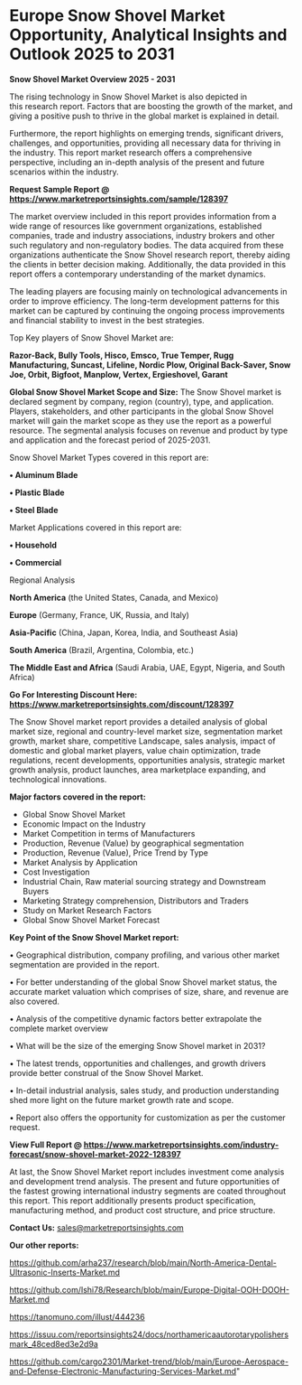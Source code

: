 # Europe Snow Shovel Market Opportunity, Analytical Insights and Outlook 2025 to 2031

<Strong> Snow Shovel Market Overview 2025 - 2031</strong>

The rising technology in Snow Shovel Market is also depicted in this research report. Factors that are boosting the growth of the market, and giving a positive push to thrive in the global market is explained in detail.

Furthermore, the report highlights on emerging trends, significant drivers, challenges, and opportunities, providing all necessary data for thriving in the industry. This report market research offers a comprehensive perspective, including an in-depth analysis of the present and future scenarios within the industry.

<strong>Request Sample Report @ <a href=https://www.marketreportsinsights.com/sample/128397>https://www.marketreportsinsights.com/sample/128397</a></strong>

The market overview included in this report provides information from a wide range of resources like government organizations, established companies, trade and industry associations, industry brokers and other such regulatory and non-regulatory bodies. The data acquired from these organizations authenticate the Snow Shovel research report, thereby aiding the clients in better decision making. Additionally, the data provided in this report offers a contemporary understanding of the market dynamics.

The leading players are focusing mainly on technological advancements in order to improve efficiency. The long-term development patterns for this market can be captured by continuing the ongoing process improvements and financial stability to invest in the best strategies.

Top Key players of Snow Shovel Market are:

<strong>Razor-Back, Bully Tools, Hisco, Emsco, True Temper, Rugg Manufacturing, Suncast, Lifeline, Nordic Plow, Original Back-Saver, Snow Joe, Orbit, Bigfoot, Manplow, Vertex, Ergieshovel, Garant</strong>

<strong><b>Global Snow Shovel Market Scope and Size:</b></strong>
The Snow Shovel market is declared segment by company, region (country), type, and application. Players, stakeholders, and other participants in the global Snow Shovel market will gain the market scope as they use the report as a powerful resource. The segmental analysis focuses on revenue and product by type and application and the forecast period of 2025-2031.

Snow Shovel Market Types covered in this report are:

<strong>• Aluminum Blade

• Plastic Blade

• Steel Blade</strong>

Market Applications covered in this report are:

<strong>• Household

• Commercial</strong> 

Regional Analysis

<strong>North America</strong> (the United States, Canada, and Mexico)

<strong>Europe</strong> (Germany, France, UK, Russia, and Italy)

<strong>Asia-Pacific</strong> (China, Japan, Korea, India, and Southeast Asia)

<strong>South America</strong> (Brazil, Argentina, Colombia, etc.)

<strong>The Middle East and Africa</strong> (Saudi Arabia, UAE, Egypt, Nigeria, and South Africa)

<strong>Go For Interesting Discount Here: <a href=https://www.marketreportsinsights.com/discount/128397>https://www.marketreportsinsights.com/discount/128397</a></strong>

The Snow Shovel market report provides a detailed analysis of global market size, regional and country-level market size, segmentation market growth, market share, competitive Landscape, sales analysis, impact of domestic and global market players, value chain optimization, trade regulations, recent developments, opportunities analysis, strategic market growth analysis, product launches, area marketplace expanding, and technological innovations.

<strong><b>Major factors covered in the report:</b></strong>
<ul>
  <li>Global Snow Shovel Market </li>
  <li>Economic Impact on the Industry</li>
  <li>Market Competition in terms of Manufacturers</li>
  <li>Production, Revenue (Value) by geographical segmentation</li>
  <li>Production, Revenue (Value), Price Trend by Type</li>
  <li>Market Analysis by Application</li>
  <li>Cost Investigation</li>
  <li>Industrial Chain, Raw material sourcing strategy and Downstream Buyers</li>
  <li>Marketing Strategy comprehension, Distributors and Traders</li>
  <li>Study on Market Research Factors</li>
  <li>Global Snow Shovel Market Forecast</li>
</ul>

<strong><b>Key Point of the Snow Shovel Market report:</b></strong>

• Geographical distribution, company profiling, and various other market segmentation are provided in the report.

• For better understanding of the global Snow Shovel market status, the accurate market valuation which comprises of size, share, and revenue are also covered.

• Analysis of the competitive dynamic factors better extrapolate the complete market overview

• What will be the size of the emerging Snow Shovel market in 2031?

• The latest trends, opportunities and challenges, and growth drivers provide better construal of the Snow Shovel Market.

• In-detail industrial analysis, sales study, and production understanding shed more light on the future market growth rate and scope.

• Report also offers the opportunity for customization as per the customer request.

<strong><b>View Full Report @ <a href=https://www.marketreportsinsights.com/industry-forecast/snow-shovel-market-2022-128397>https://www.marketreportsinsights.com/industry-forecast/snow-shovel-market-2022-128397</a></b></strong>


At last, the Snow Shovel Market report includes investment come analysis and development trend analysis. The present and future opportunities of the fastest growing international industry segments are coated throughout this report. This report additionally presents product specification, manufacturing method, and product cost structure, and price structure.

<strong>Contact Us:</strong>
sales@marketreportsinsights.com

<strong>Our other reports:</strong>

<a href=https://github.com/arha237/research/blob/main/North-America-Dental-Ultrasonic-Inserts-Market.md>https://github.com/arha237/research/blob/main/North-America-Dental-Ultrasonic-Inserts-Market.md</a>

<a href=https://github.com/Ishi78/Research/blob/main/Europe-Digital-OOH-DOOH-Market.md>https://github.com/Ishi78/Research/blob/main/Europe-Digital-OOH-DOOH-Market.md</a>

<a href=https://tanomuno.com/illust/444236>https://tanomuno.com/illust/444236</a>

<a href=https://issuu.com/reportsinsights24/docs/northamericaautorotarypolishersmark_48ced8ed3e2d9a>https://issuu.com/reportsinsights24/docs/northamericaautorotarypolishersmark_48ced8ed3e2d9a</a>

<a href=https://github.com/cargo2301/Market-trend/blob/main/Europe-Aerospace-and-Defense-Electronic-Manufacturing-Services-Market.md>https://github.com/cargo2301/Market-trend/blob/main/Europe-Aerospace-and-Defense-Electronic-Manufacturing-Services-Market.md</a>"
